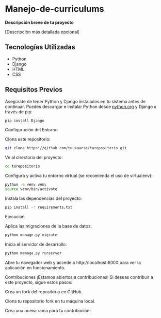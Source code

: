 # Manejo-de-curriculums

**Descripción breve de tu proyecto**

[Descripción más detallada opcional]

## Tecnologías Utilizadas

- Python
- Django
- HTML
- CSS

## Requisitos Previos

Asegúrate de tener Python y Django instalados en tu sistema antes de continuar. Puedes descargar e instalar Python desde [python.org](https://www.python.org/downloads/) y Django a través de pip:

```bash
pip install Django
```

Configuración del Entorno


Clona este repositorio:

```bash
git clone https://github.com/tuusuario/turepositorio.git
```

Ve al directorio del proyecto:

```bash
cd turepositorio
```

Configura y activa tu entorno virtual (se recomienda el uso de virtualenv):
```bash
python -m venv venv
source venv/bin/activate
```

Instala las dependencias del proyecto:
```bash
pip install -r requirements.txt
```

Ejecución

Aplica las migraciones de la base de datos:
```bash
python manage.py migrate
```


Inicia el servidor de desarrollo:
```bash
python manage.py runserver
```

Abre tu navegador web y accede a http://localhost:8000 para ver la aplicación en funcionamiento.


Contribuciones
¡Estamos abiertos a contribuciones! Si deseas contribuir a este proyecto, sigue estos pasos:

Crea un fork del repositorio en GitHub.

Clona tu repositorio fork en tu máquina local.

Crea una nueva rama para tu contribución:






